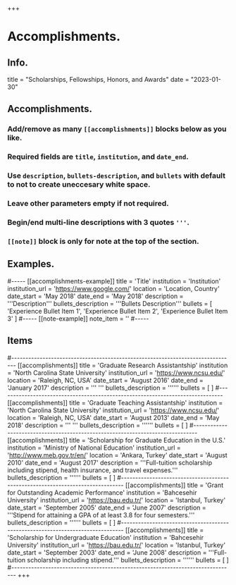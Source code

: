 +++
# Accomplishments.

## Info.
title = "Scholarships, Fellowships, Honors, and Awards"
date = "2023-01-30"

## Accomplishments.
### Add/remove as many `[[accomplishments]]` blocks below as you like.
### Required fields are `title`, `institution`, and `date_end`.
### Use `description`, `bullets-description`, and `bullets` with default to not to create uneccesary white space.
### Leave other parameters empty if not required.
### Begin/end multi-line descriptions with 3 quotes `'''`.
### `[[note]]` block is only for note at the top of the section.

## Examples.
#-----
[[accomplishments-example]]
  title = 'Title'
  institution = 'Institution'
  institution_url = 'https://www.google.com/'
  location = 'Location, Country'
  date_start = 'May 2018'
  date_end = 'May 2018'
  description = '''Description'''
  bullets_description = '''Bullets Description'''
  bullets = [
    'Experience Bullet Item 1',
    'Experience Bullet Item 2',
    'Experience Bullet Item 3'
    ]
#-----
[[note-example]]
  note_item = '<i class="fas fa-exclamation-triangle pr2"></i>'
#-----

## Items
#-------------------------------------------------------------------------------
[[accomplishments]]
  title = 'Graduate Research Assistantship'
  institution = 'North Carolina State University'
  institution_url = 'https://www.ncsu.edu/'
  location = 'Raleigh, NC, USA'
  date_start = 'August 2016'
  date_end = 'January 2017'
  description = ''' '''
  bullets_description = ''''''
  bullets = [
    ]
#-------------------------------------------------------------------------------
[[accomplishments]]
  title = 'Graduate Teaching Assistantship'
  institution = 'North Carolina State University'
  institution_url = 'https://www.ncsu.edu/'
  location = 'Raleigh, NC, USA'
  date_start = 'August 2013'
  date_end = 'May 2018'
  description = ''' '''
  bullets_description = ''''''
  bullets = [
    ]
#-------------------------------------------------------------------------------
[[accomplishments]]
  title = 'Scholarship for Graduate Education in the U.S.'
  institution = 'Ministry of National Education'
  institution_url = 'http://www.meb.gov.tr/en/'
  location = 'Ankara, Turkey'
  date_start = 'August 2010'
  date_end = 'August 2017'
  description = '''Full-tuition scholarship including stipend, health insurance, and travel expenses.'''
  bullets_description = ''''''
  bullets = [
    ]
#-------------------------------------------------------------------------------
[[accomplishments]]
  title = 'Grant for Outstanding Academic Performance'
  institution = 'Bahcesehir University'
  institution_url = 'https://bau.edu.tr/'
  location = 'Istanbul, Turkey'
  date_start = 'September 2005'
  date_end = 'June 2007'
  description = '''Stipend for attaining a GPA of at least 3.8 for four semesters.'''
  bullets_description = ''''''
  bullets = [
    ]
#-------------------------------------------------------------------------------
[[accomplishments]]
  title = 'Scholarship for Undergraduate Education'
  institution = 'Bahcesehir University'
  institution_url = 'https://bau.edu.tr/'
  location = 'Istanbul, Turkey'
  date_start = 'September 2003'
  date_end = 'June 2008'
  description = '''Full-tuition scholarship including stipend.'''
  bullets_description = ''''''
  bullets = [
    ]
#-------------------------------------------------------------------------------
+++
